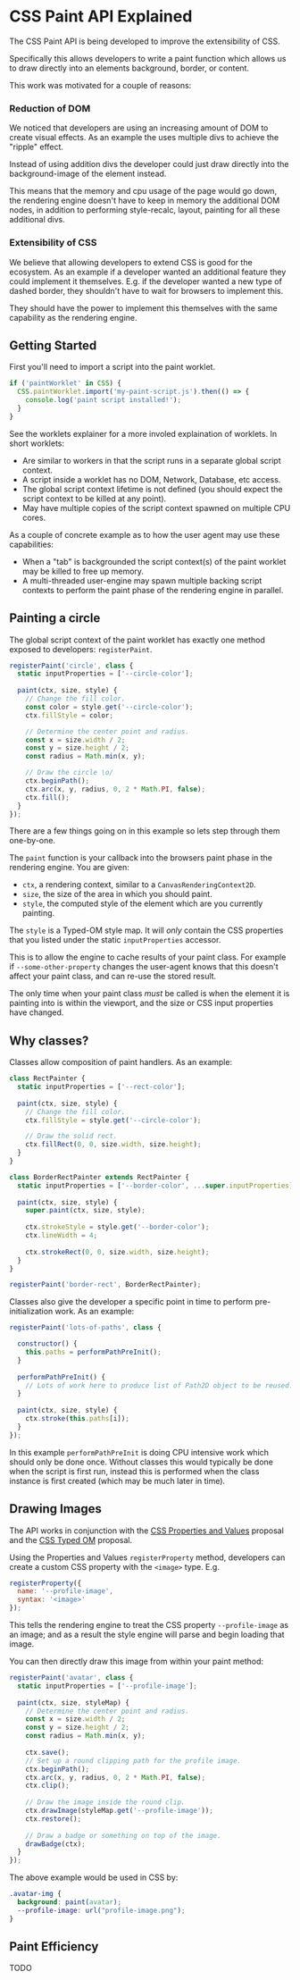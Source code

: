 CSS Paint API Explained
=======================

The CSS Paint API is being developed to improve the extensibility of CSS.

Specifically this allows developers to write a paint function which allows us to draw directly into
an elements background, border, or content.

This work was motivated for a couple of reasons:

### Reduction of DOM ###

We noticed that developers are using an increasing amount of DOM to create visual effects. As an
example the [<paper-button>](https://www.webcomponents.org/element/PolymerElements/paper-button/paper-button)
uses multiple divs to achieve the "ripple" effect.

Instead of using addition divs the developer could just draw directly into the background-image of
the element instead.

This means that the memory and cpu usage of the page would go down, the rendering engine doesn't
have to keep in memory the additional DOM nodes, in addition to performing style-recalc, layout,
painting for all these additional divs.

### Extensibility of CSS ###

We believe that allowing developers to extend CSS is good for the ecosystem. As an example if a
developer wanted an additional feature they could implement it themselves. E.g. if the developer
wanted a new type of dashed border, they shouldn't have to wait for browsers to implement this.

They should have the power to implement this themselves with the same capability as the rendering
engine.

Getting Started
---------------

First you'll need to import a script into the paint worklet.

```js
if ('paintWorklet' in CSS) {
  CSS.paintWorklet.import('my-paint-script.js').then(() => {
    console.log('paint script installed!');
  }
}
```

See the worklets explainer for a more involed explaination of worklets. In short worklets:
 - Are similar to workers in that the script runs in a separate global script context.
 - A script inside a worklet has no DOM, Network, Database, etc access.
 - The global script context lifetime is not defined (you should expect the script context to be killed at any point).
 - May have multiple copies of the script context spawned on multiple CPU cores.

As a couple of concrete example as to how the user agent may use these capabilities:
 - When a "tab" is backgrounded the script context(s) of the paint worklet may be killed to free up memory.
 - A multi-threaded user-engine may spawn multiple backing script contexts to perform the paint phase of the rendering engine in parallel.

Painting a circle
-----------------

The global script context of the paint worklet has exactly one method exposed to developers: `registerPaint`.

```js
registerPaint('circle', class {
  static inputProperties = ['--circle-color'];
  
  paint(ctx, size, style) {
    // Change the fill color.
    const color = style.get('--circle-color');
    ctx.fillStyle = color;

    // Determine the center point and radius.
    const x = size.width / 2;
    const y = size.height / 2;
    const radius = Math.min(x, y);

    // Draw the circle \o/
    ctx.beginPath();
    ctx.arc(x, y, radius, 0, 2 * Math.PI, false);
    ctx.fill();
  }
});
```

There are a few things going on in this example so lets step through them one-by-one.

The `paint` function is your callback into the browsers paint phase in the rendering engine. You are given:
 - `ctx`, a rendering context, similar to a `CanvasRenderingContext2D`.
 - `size`, the size of the area in which you should paint.
 - `style`, the computed style of the element which are you currently painting.
 
The `style` is a Typed-OM style map. It will _only_ contain the CSS properties that you listed under the static `inputProperties` accessor.

This is to allow the engine to cache results of your paint class. For example if `--some-other-property` changes the user-agent knows that this doesn't affect your paint class, and can re-use the stored result.

The only time when your paint class _must_ be called is when the element it is painting into is within the viewport, and the size or CSS input properties have changed.

Why classes?
------------

Classes allow composition of paint handlers. As an example:

```js
class RectPainter {
  static inputProperties = ['--rect-color'];
  
  paint(ctx, size, style) {
    // Change the fill color.
    ctx.fillStyle = style.get('--circle-color');

    // Draw the solid rect.
    ctx.fillRect(0, 0, size.width, size.height);
  }
}

class BorderRectPainter extends RectPainter {
  static inputProperties = ['--border-color', ...super.inputProperties];
  
  paint(ctx, size, style) {
    super.paint(ctx, size, style);
    
    ctx.strokeStyle = style.get('--border-color');
    ctx.lineWidth = 4;
    
    ctx.strokeRect(0, 0, size.width, size.height);
  }
}

registerPaint('border-rect', BorderRectPainter);
```

Classes also give the developer a specific point in time to perform pre-initialization work. As an example:

```js
registerPaint('lots-of-paths', class {

  constructor() {
    this.paths = performPathPreInit();
  }
  
  performPathPreInit() {
    // Lots of work here to produce list of Path2D object to be reused.
  }
  
  paint(ctx, size, style) {
    ctx.stroke(this.paths[i]); 
  }
});
```

In this example `performPathPreInit` is doing CPU intensive work which should only be done once. Without classes this would typically be done when the script is first run, instead this is performed when the class instance is first created (which may be much later in time).

Drawing Images
--------------

The API works in conjunction with the [CSS Properties and Values](https://drafts.css-houdini.org/css-properties-values-api/) proposal and the [CSS Typed OM](https://drafts.css-houdini.org/css-typed-om/) proposal.

Using the Properties and Values `registerProperty` method, developers can create a custom CSS property with the `<image>` type. E.g.

```js
registerProperty({
  name: '--profile-image',
  syntax: '<image>'
});
```

This tells the rendering engine to treat the CSS property `--profile-image` as an image; and as a result the style engine will parse and begin loading that image.

You can then directly draw this image from within your paint method:

```js
registerPaint('avatar', class {
  static inputProperties = ['--profile-image'];
  
  paint(ctx, size, styleMap) {
    // Determine the center point and radius.
    const x = size.width / 2;
    const y = size.height / 2;
    const radius = Math.min(x, y);
    
    ctx.save();
    // Set up a round clipping path for the profile image.
    ctx.beginPath();
    ctx.arc(x, y, radius, 0, 2 * Math.PI, false);
    ctx.clip();
    
    // Draw the image inside the round clip.
    ctx.drawImage(styleMap.get('--profile-image'));
    ctx.restore();
    
    // Draw a badge or something on top of the image.
    drawBadge(ctx);
  }
});
```

The above example would be used in CSS by:
```css
.avatar-img {
  background: paint(avatar);
  --profile-image: url("profile-image.png");
}
```

Paint Efficiency
----------------

TODO
